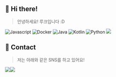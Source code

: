 ## 🌠 Hi there!
> 안녕하세요! 루크입니다 :D

<img alt="Javascript" src="https://img.shields.io/badge/Javascript-ffb13b?style=for-the-badge&logo=javascript&logoColor=white">
<img alt="Docker" src="https://img.shields.io/badge/docker-%230db7ed.svg?style=for-the-badge&logo=docker&logoColor=white"/>
<img alt="Java" src="https://img.shields.io/badge/java-%23ED8B00.svg?style=for-the-badge&logo=java&logoColor=white"/>
<img alt="Kotlin" src="https://img.shields.io/badge/kotlin-%230095D5.svg?style=for-the-badge&logo=kotlin&logoColor=white"/>
<img alt="Python" src="https://img.shields.io/badge/Python-3766AB?style=for-the-badge&logo=Python&logoColor=white"/>
<img src="https://img.shields.io/badge/Ubuntu-E95420?style=for-the-badge&logo=Ubuntu&logoColor=white">

## 👋 Contact
> 저는 아래와 같은 SNS를 하고 있어요!
> 
<a href="https://blog.yclk.me/"><img src="https://img.shields.io/badge/Blog-313131?style=for-the-badge&logo=Hugo&logoColor=white&link=https://blog.yclk.me"/></a><!--<a href="https://www.instagram.com/luke0619_/"><img src="https://img.shields.io/badge/Instagram-E4405F?style=for-the-badge&logo=Instagram&logoColor=white&link=https://www.instagram.com/luke0619_/"/>--></a><a href="mailto:luke@yclk.me"><img src="https://img.shields.io/badge/luke@yclk.me-d14836?style=for-the-badge&logo=Gmail&logoColor=white&link=luke@yclk.me"/></a>

<!--
**YCLK/YCLK** is a ✨ _special_ ✨ repository because its `README.md` (this file) appears on your GitHub profile.

Here are some ideas to get you started:

- 🔭 I’m currently working on ...
- 🌱 I’m currently learning ...
- 👯 I’m looking to collaborate on ...
- 🤔 I’m looking for help with ...
- 💬 Ask me about ...
- 📫 How to reach me: ...
- 😄 Pronouns: ...
- ⚡ Fun fact: ...
-->

